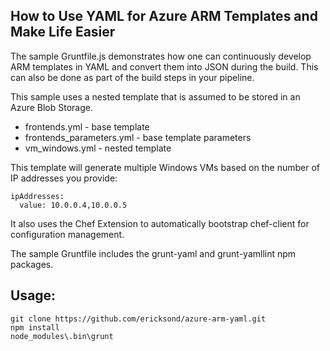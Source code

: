 ## How to Use YAML for Azure ARM Templates and Make Life Easier

The sample Gruntfile.js demonstrates how one can continuously develop ARM templates in YAML and convert them into JSON during the build. This can also be done as part of the build steps in your pipeline.

This sample uses a nested template that is assumed to be stored in an Azure Blob Storage.

* frontends.yml - base template
* frontends_parameters.yml - base template parameters
* vm_windows.yml - nested template

This template will generate multiple Windows VMs based on the number of IP addresses you provide:

    ipAddresses:
      value: 10.0.0.4,10.0.0.5

It also uses the Chef Extension to automatically bootstrap chef-client for configuration management.

The sample Gruntfile includes the grunt-yaml and grunt-yamllint npm packages.

## Usage:

    git clone https://github.com/ericksond/azure-arm-yaml.git
    npm install
    node_modules\.bin\grunt 
